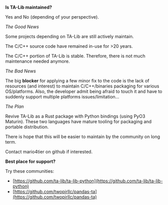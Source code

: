 **Is TA-Lib maintained?**

Yes and No (depending of your perspective).

*The Good News*

Some projects depending on TA-Lib are still actively maintain.

The C/C++ source code have remained in-use for >20 years.

The C/C++ portion of TA-Lib is stable. Therefore, there is not much maintenance needed anymore.

*The Bad News*

The big **blocker** for applying a few minor fix to the code is the lack of resources (and interest) to maintain C/C++/binaries packaging for various OS/platforms. Also, the developer admit being afraid to touch it and have to suddenly support multiple platforms issues/limitation...

*The Plan*

Revive TA-Lib as a Rust package with Python bindings (using PyO3 Maturin).
These two languages have mature tooling for packaging and portable distribution.

There is hope that this will be easier to maintain by the community on long term.

Contact mario4tier on github if interested.

**Best place for support?**

Try these communities:

* [https://github.com/ta-lib/ta-lib-python](https://github.com/ta-lib/ta-lib-python)
* [https://github.com/twopirllc/pandas-ta](https://github.com/twopirllc/pandas-ta)
